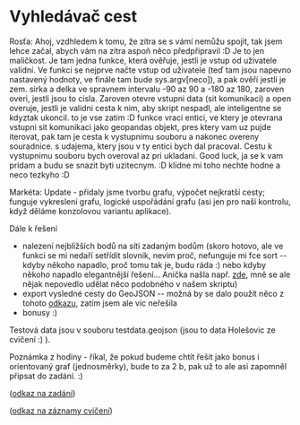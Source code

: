 # Vyhledávač cest
Rosťa: Ahoj, 
vzdhledem k tomu, že zítra se s vámí nemůžu spojit, tak jsem lehce začal, abych vám na zítra aspoň něco předpřipravil :D Je to jen maličkost. Je tam jedna funkce, která ověřuje, jestli je vstup od uživatele validní. Ve funkci se nejprve načte vstup od uživatele (teď tam jsou napevno nastavený hodnoty, ve finále tam bude sys.argv[neco]), a pak ověří jestli je zem. sirka a delka ve spravnem intervalu -90 az 90 a -180 az 180, zaroven overi, jestli jsou to cisla. Zaroven otevre vstupni data (sit komunikaci) a open overuje, jestli je validni cesta k nim, aby skript nespadl, ale inteligentne se kdyztak ukoncil. to je vse zatim :D 
funkce vraci entici, ve ktery je otevrana vstupni sit komunikaci jako geopandas objekt, pres ktery vam uz pujde iterovat, pak tam je cesta k vystupnimu souboru a nakonec overeny souradnice. s udajema, ktery jsou v ty entici bych dal pracoval. 
Cestu k vystupnimu souboru bych overoval az pri ukladani. 
Good luck, ja se k vam pridam a budu se snazit byti uzitecnym. :D klidne mi toho nechte hodne a neco tezkyho :D 

Markéta: Update - přidaly jsme tvorbu grafu, výpočet nejkratší cesty; funguje vykreslení grafu, logické uspořádání grafu (asi jen pro naši kontrolu, když děláme konzolovou variantu aplikace). 


Dále k řešení 
- nalezení nejbližších bodů na síti zadaným bodům (skoro hotovo, ale ve funkci se mi nedaří setřídit slovník, nevim proč, nefunguje mi fce sort -- kdyby někoho napadlo, proč tomu tak je, budu ráda :) nebo kdyby někoho napadlo elegantnější řešení... Anička našla např. [zde](https://stackoverflow.com/questions/61304137/finding-the-closest-coordinates-to-a-point?noredirect=1&lq=1), mně se ale nějak nepovedlo udělat něco podobného v našem skriptu)
- export vysledné cesty do GeoJSON -- možná by se dalo použít něco z tohoto [odkazu](https://networkx.org/documentation/stable/reference/readwrite/json_graph.html), zatím jsem ale víc neřešila
- bonusy :)


Testová data jsou v souboru testdata.geojson (jsou to data Holešovic ze cvičení :) ).


Poznámka z hodiny - říkal, že pokud budeme chtít řešit jako bonus i orientovaný graf (jednosměrky), bude to za 2 b, pak už to ale asi zapomněl připsat do zadání. :)


([odkaz na zadání](https://github.com/xtompok/prg2_20/tree/main/du03))

([odkaz na záznamy cvičení](https://owncloud.cesnet.cz/index.php/s/8VzyWaUv9LI4LYG))

